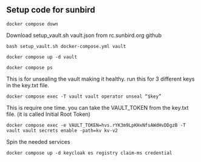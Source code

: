 ## Setup code for sunbird

```
docker compose down
```

Download setup_vault.sh vault.json from rc.sunbird.org github

```
bash setup_vault.sh docker-compose.yml vault
```

```
docker compose up -d vault

docker compose ps
```

This is for unsealing the vault making it healthy. run this for 3 different keys in the key.txt file.

```
docker compose exec -T vault vault operator unseal “$key”
```

This is require one time. you can take the VAULT_TOKEN from the key.txt file. (it is called Initial Root Token)

```
docker compose exec -e VAULT_TOKEN=hvs.rYK3m9LpKHxNfsAWdHvDDgzB -T vault vault secrets enable -path=kv kv-v2
```

Spin the needed services

```
docker compose up -d keycloak es registry claim-ms credential
```
